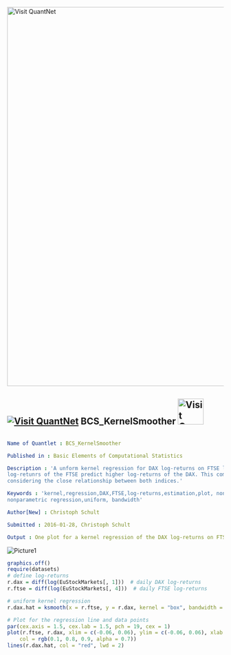 
[<img src="https://github.com/QuantLet/Styleguide-and-FAQ/blob/master/pictures/banner.png" width="880" alt="Visit QuantNet">](http://quantlet.de/index.php?p=info)

## [<img src="https://github.com/QuantLet/Styleguide-and-Validation-procedure/blob/master/pictures/qloqo.png" alt="Visit QuantNet">](http://quantlet.de/) **BCS_KernelSmoother** [<img src="https://github.com/QuantLet/Styleguide-and-Validation-procedure/blob/master/pictures/QN2.png" width="60" alt="Visit QuantNet 2.0">](http://quantlet.de/d3/ia)

```yaml

Name of Quantlet : BCS_KernelSmoother

Published in : Basic Elements of Computational Statistics

Description : 'A unform kernel regression for DAX log-returns on FTSE log-returns. Higher
log-retunrs of the FTSE predict higher log-returns of the DAX. This comovement seems reasonable
considering the close relationship between both indices.'

Keywords : 'kernel,regression,DAX,FTSE,log-returns,estimation,plot, nonparametric,univariate
nonparametric regression,uniform, bandwidth'

Author[New] : Christoph Schult

Submitted : 2016-01-28, Christoph Schult

Output : One plot for a kernel regression of the DAX log-returns on FTSE log-returns.

```

![Picture1](BCS_KernelSmoother.png)


```r
graphics.off()
require(datasets)
# define log-returns
r.dax = diff(log(EuStockMarkets[, 1]))  # daily DAX log-returns
r.ftse = diff(log(EuStockMarkets[, 4]))  # daily FTSE log-returns

# uniform kernel regression
r.dax.hat = ksmooth(x = r.ftse, y = r.dax, kernel = "box", bandwidth = 0.001)  # and bandwidth equal to 0.001

# Plot for the regression line and data points
par(cex.axis = 1.5, cex.lab = 1.5, pch = 19, cex = 1)
plot(r.ftse, r.dax, xlim = c(-0.06, 0.06), ylim = c(-0.06, 0.06), xlab = "FTSE log-returns", ylab = "DAX log-returns", 
    col = rgb(0.1, 0.8, 0.9, alpha = 0.7))
lines(r.dax.hat, col = "red", lwd = 2)
```
